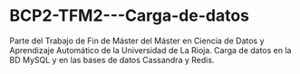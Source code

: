 # BCP2-TFM2---Carga-de-datos
Parte del Trabajo de Fin de Máster del Máster en Ciencia de Datos y Aprendizaje Automático de la Universidad de La Rioja. Carga de datos en la BD MySQL y en las bases de datos Cassandra y Redis.
